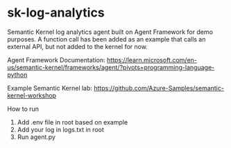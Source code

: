 # sk-log-analytics
Semantic Kernel log analytics agent built on Agent Framework for demo purposes.
A function call has been added as an example that calls an external API, but not added to the kernel for now.

Agent Framework Documentation: https://learn.microsoft.com/en-us/semantic-kernel/frameworks/agent/?pivots=programming-language-python

Example Semantic Kernel lab: https://github.com/Azure-Samples/semantic-kernel-workshop

How to run
1. Add .env file in root based on example
2. Add your log in logs.txt in root
3. Run agent.py